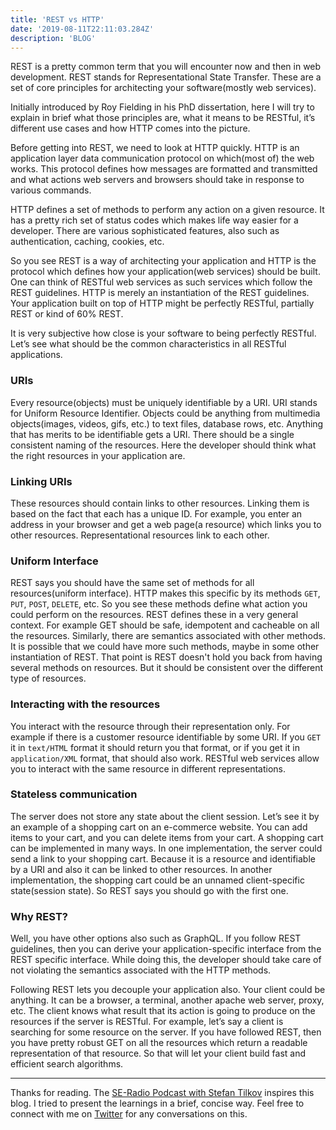 ```yaml
---
title: 'REST vs HTTP'
date: '2019-08-11T22:11:03.284Z'
description: 'BLOG'
---
```


REST is a pretty common term that you will encounter now and then in web development. REST stands for Representational State Transfer. These are a set of core principles for architecting your software(mostly web services).

Initially introduced by Roy Fielding in his PhD dissertation, here I will try to explain in brief what those principles are, what it means to be RESTful, it’s different use cases and how HTTP comes into the picture.

Before getting into REST, we need to look at HTTP quickly. HTTP is an application layer data communication protocol on which(most of) the web works. This protocol defines how messages are formatted and transmitted and what actions web servers and browsers should take in response to various commands.

HTTP defines a set of methods to perform any action on a given resource. It has a pretty rich set of status codes which makes life way easier for a developer. There are various sophisticated features, also such as authentication, caching, cookies, etc.

So you see REST is a way of architecting your application and HTTP is the protocol which defines how your application(web services) should be built. One can think of RESTful web services as such services which follow the REST guidelines. HTTP is merely an instantiation of the REST guidelines. Your application built on top of HTTP might be perfectly RESTful, partially REST or kind of 60% REST.

It is very subjective how close is your software to being perfectly RESTful. Let’s see what should be the common characteristics in all RESTful applications.

### URIs

Every resource(objects) must be uniquely identifiable by a URI. URI stands for Uniform Resource Identifier. Objects could be anything from multimedia objects(images, videos, gifs, etc.) to text files, database rows, etc. Anything that has merits to be identifiable gets a URI. There should be a single consistent naming of the resources. Here the developer should think what the right resources in your application are.

### Linking URIs

These resources should contain links to other resources. Linking them is based on the fact that each has a unique ID. For example, you enter an address in your browser and get a web page(a resource) which links you to other resources. Representational resources link to each other.

### Uniform Interface

REST says you should have the same set of methods for all resources(uniform interface). HTTP makes this specific by its methods `GET`, `PUT`, `POST`, `DELETE`, etc. So you see these methods define what action you could perform on the resources. REST defines these in a very general context. For example GET should be safe, idempotent and cacheable on all the resources. Similarly, there are semantics associated with other methods. It is possible that we could have more such methods, maybe in some other instantiation of REST. That point is REST doesn't hold you back from having several methods on resources. But it should be consistent over the different type of resources.

### Interacting with the resources

You interact with the resource through their representation only. For example if there is a customer resource identifiable by some URI. If you `GET` it in `text/HTML` format it should return you that format, or if you get it in `application/XML` format, that should also work. RESTful web services allow you to interact with the same resource in different representations.

### Stateless communication

The server does not store any state about the client session. Let’s see it by an example of a shopping cart on an e-commerce website. You can add items to your cart, and you can delete items from your cart. A shopping cart can be implemented in many ways. In one implementation, the server could send a link to your shopping cart. Because it is a resource and identifiable by a URI and also it can be linked to other resources. In another implementation, the shopping cart could be an unnamed client-specific state(session state). So REST says you should go with the first one.

### Why REST?

Well, you have other options also such as GraphQL. If you follow REST guidelines, then you can derive your application-specific interface from the REST specific interface. While doing this, the developer should take care of not violating the semantics associated with the HTTP methods.

Following REST lets you decouple your application also. Your client could be anything. It can be a browser, a terminal, another apache web server, proxy, etc. The client knows what result that its action is going to produce on the resources if the server is RESTful. For example, let’s say a client is searching for some resource on the server. If you have followed REST, then you have pretty robust GET on all the resources which return a readable representation of that resource. So that will let your client build fast and efficient search algorithms.

---

Thanks for reading. The [SE-Radio Podcast with Stefan Tilkov](https://www.se-radio.net/2008/05/episode-98-stefan-tilkov-on-rest/) inspires this blog. I tried to present the learnings in a brief, concise way. Feel free to connect with me on [Twitter](https://twitter.com/whoAbhishekSah) for any conversations on this.
